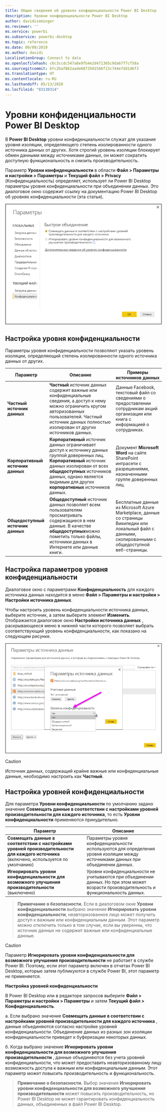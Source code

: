```yaml
---
title: Общие сведения об уровнях конфиденциальности Power BI Desktop
description: Уровни конфиденциальности Power BI Desktop
author: davidiseminger
ms.reviewer: ''
ms.service: powerbi
ms.subservice: powerbi-desktop
ms.topic: reference
ms.date: 09/09/2019
ms.author: davidi
LocalizationGroup: Connect to data
ms.openlocfilehash: c6c3ccdc547a8e9fb4e2d471365c9da67f7cf58a
ms.sourcegitcommit: bfc2baf862aade6873501566f13c744efdd146f3
ms.translationtype: HT
ms.contentlocale: ru-RU
ms.lasthandoff: 05/13/2020
ms.locfileid: "83130314"
---
```

# <a name="power-bi-desktop-privacy-levels"></a>Уровни конфиденциальности Power BI Desktop
В **Power BI Desktop** уровни конфиденциальности служат для указания уровня изоляции, определяющего степень изолированности одного источника данных от других. Хотя строгий уровень изоляции блокирует обмен данными между источниками данных, он может сократить доступную функциональность и снизить производительность.

Параметр **Уровни конфиденциальности** в области **Файл > Параметры и настройки > Параметры** и **Текущий файл > Privacy** (Конфиденциальность) определяет, использует ли Power BI Desktop параметры уровня конфиденциальности при объединении данных. Это диалоговое окно содержит ссылку на документацию Power BI Desktop об уровнях конфиденциальности (эта статья).

![](media/desktop-privacy-levels/desktop_privacylevels1.png)

## <a name="configure-a-privacy-level"></a>Настройка уровня конфиденциальности
Параметры уровня конфиденциальности позволяют указать уровень изоляции, определяющий степень изолированности одного источника данных от других.

| Параметр | Описание | Примеры источников данных |
| --- | --- | --- |
| **Частный источник данных** |**Частный** источник данных содержит важные или конфиденциальные сведения, а доступ к нему можно ограничить кругом авторизованных пользователей. Частный источник данных полностью изолирован от других источников данных. |Данные Facebook, текстовый файл со сведениями о предоставлении сотрудникам акций организации или книга с информацией о сотрудниках. |
| **Корпоративный источник данных** |**Корпоративный** источник данных ограничивает доступ к источнику данных группой доверенных лиц. **Корпоративный** источник данных изолирован от всех **общедоступных** источников данных, однако является видимым для других **корпоративных** источников данных. |Документ **Microsoft Word** на сайте SharePoint интрасети с разрешениями, назначенными группе доверенных лиц. |
| **Общедоступный источник данных** |**Общедоступный** источник данных позволяет всем пользователям просматривать содержащиеся в нем данные. В качестве **общедоступных**можно пометить только файлы, источники данных в Интернете или данные книги. |Бесплатные данные из Microsoft Azure Marketplace, данные со страницы Википедии или локальный файл с данными, скопированными с общедоступной веб-страницы. |

## <a name="configure-privacy-level-settings"></a>Настройка параметров уровня конфиденциальности
Диалоговое окно с параметрами **Конфиденциальность** для каждого источника данных находится в меню **Файл > Параметры и настройки > Настройки источника данных**.

Чтобы настроить уровень конфиденциальности источника данных, выберите источник, а затем выберите элемент **Изменить**. Отображается диалоговое окно **Настройки источника данных** , раскрывающееся меню в нижней части которого позволяет выбрать соответствующий уровень конфиденциальности, как показано на следующем рисунке.

![](media/desktop-privacy-levels/desktop_privacylevels2.png)

> [!CAUTION]
> Источник данных, содержащий крайне важные или конфиденциальные данные, необходимо настроить как **Частный**.
> 

## <a name="configure-privacy-levels"></a>Настройка уровней конфиденциальности
Для параметра **Уровни конфиденциальности** по умолчанию задано значение **Совмещать данные в соответствии с настройками уровней производительности для каждого источника**, то есть **Уровни конфиденциальности** применяются принудительно.

| Параметр | Описание |
| --- | --- |
| **Совмещать данные в соответствии с настройками уровней производительности для каждого источника** (включено, используется по умолчанию) |Параметры уровня конфиденциальности используются для определения уровня изоляции между источниками данных при объединении данных. |
| **Игнорировать уровни конфиденциальности для возможного улучшения производительности** (выключено) |Уровни конфиденциальности не учитываются при объединении данных. Но при этом может возрасти производительность и функциональность данных. |

> **Примечание о безопасности.** Если в диалоговом окне **Уровни конфиденциальности** выбрано значение **Игнорировать уровни конфиденциальности**, неавторизованное лицо может получить доступ к важным или конфиденциальным данным. Этот параметр можно *отключить* только в том случае, если вы уверенны, что источник данных не содержит важные или конфиденциальные данные.
> 
> 

> [!CAUTION]
> Параметр **Игнорировать уровни конфиденциальности для возможного улучшения производительности** не работает в службе Power BI. Поэтому, если этот параметр включен в отчетах Power BI Desktop, которые затем публикуются в службе Power BI, этот параметр *не* применяется.
> 

**Настройка уровней конфиденциальности**

В Power BI Desktop или в редакторе запросов выберите **Файл > Параметры и настройки > Параметры** и затем **Текущий файл > Конфиденциальность**.

а. Если выбрано значение **Совмещать данные в соответствии с настройками уровней производительности для каждого источника** , данные объединяются согласно настройке уровней конфиденциальности. Объединение данных из разных зон изоляции конфиденциальности приведет к буферизации некоторых данных.

б. Когда выбрано значение **Игнорировать уровни конфиденциальности для возможного улучшения производительности** , данные объединяются без учета уровней конфиденциальности, что может предоставить неавторизованному лицу возможность доступа к важным или конфиденциальным данным. Этот параметр может повысить производительность и функциональность.

> **Примечание о безопасности.** Выбор значения **Игнорировать уровни конфиденциальности для возможного улучшения производительности** может повысить производительность, но Power BI Desktop не может гарантировать конфиденциальность данных, объединенных в файл Power BI Desktop.
> 
> 

